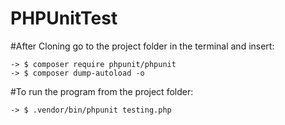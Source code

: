 # PHPUnitTest

#After Cloning go to the project folder in the terminal and insert:

 	-> $ composer require phpunit/phpunit
 	-> $ composer dump-autoload -o

#To run the program from the project folder:

 	-> $ .vendor/bin/phpunit testing.php
